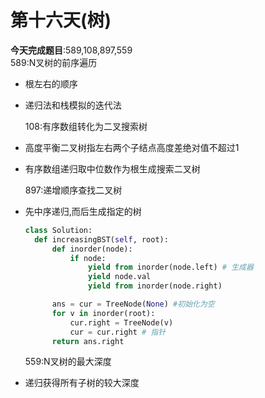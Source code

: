 # 第十六天(树)

**今天完成题目**:589,108,897,559\
589:N叉树的前序遍历

* 根左右的顺序
*   递归法和栈模拟的迭代法

    108:有序数组转化为二叉搜索树
* 高度平衡二叉树指左右两个子结点高度差绝对值不超过1
*   有序数组递归取中位数作为根生成搜索二叉树

    897:递增顺序查找二叉树
*   先中序递归,而后生成指定的树

    ```python
    class Solution:
      def increasingBST(self, root):
          def inorder(node):
              if node:
                  yield from inorder(node.left) # 生成器
                  yield node.val
                  yield from inorder(node.right)

          ans = cur = TreeNode(None) #初始化为空
          for v in inorder(root):
              cur.right = TreeNode(v)
              cur = cur.right # 指针
          return ans.right
    ```

    559:N叉树的最大深度
* 递归获得所有子树的较大深度
